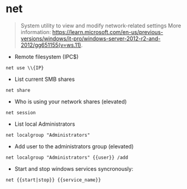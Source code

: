 # net

> System utility to view and modify network-related settings
> More information: <https://learn.microsoft.com/en-us/previous-versions/windows/it-pro/windows-server-2012-r2-and-2012/gg651155(v=ws.11)>.

- Remote filesystem (IPC$)

`net use \\{IP}`

- List current SMB shares

`net share`

- Who is using your network shares (elevated)

`net session`

- List local Administrators

`net localgroup "Administrators"`

- Add user to the administrators group (elevated)

`net localgroup "Administrators" {{user}} /add`

- Start and stop windows services syncronously:

`net {{start|stop}} {{service_name}}`
